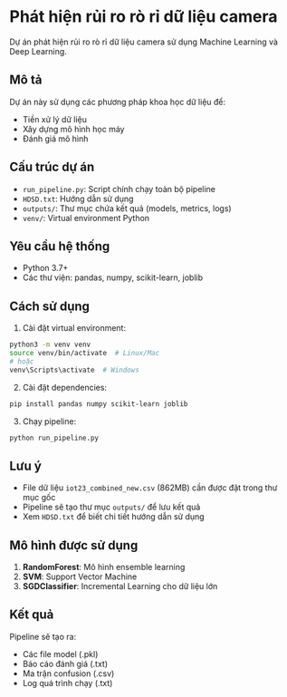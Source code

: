# Phát hiện rủi ro rò rỉ dữ liệu camera

Dự án phát hiện rủi ro rò rỉ dữ liệu camera sử dụng Machine Learning và Deep Learning.

## Mô tả

Dự án này sử dụng các phương pháp khoa học dữ liệu để:
- Tiền xử lý dữ liệu
- Xây dựng mô hình học máy
- Đánh giá mô hình

## Cấu trúc dự án

- `run_pipeline.py`: Script chính chạy toàn bộ pipeline
- `HDSD.txt`: Hướng dẫn sử dụng
- `outputs/`: Thư mục chứa kết quả (models, metrics, logs)
- `venv/`: Virtual environment Python

## Yêu cầu hệ thống

- Python 3.7+
- Các thư viện: pandas, numpy, scikit-learn, joblib

## Cách sử dụng

1. Cài đặt virtual environment:
```bash
python3 -m venv venv
source venv/bin/activate  # Linux/Mac
# hoặc
venv\Scripts\activate  # Windows
```

2. Cài đặt dependencies:
```bash
pip install pandas numpy scikit-learn joblib
```

3. Chạy pipeline:
```bash
python run_pipeline.py
```

## Lưu ý

- File dữ liệu `iot23_combined_new.csv` (862MB) cần được đặt trong thư mục gốc
- Pipeline sẽ tạo thư mục `outputs/` để lưu kết quả
- Xem `HDSD.txt` để biết chi tiết hướng dẫn sử dụng

## Mô hình được sử dụng

1. **RandomForest**: Mô hình ensemble learning
2. **SVM**: Support Vector Machine  
3. **SGDClassifier**: Incremental Learning cho dữ liệu lớn

## Kết quả

Pipeline sẽ tạo ra:
- Các file model (.pkl)
- Báo cáo đánh giá (.txt)
- Ma trận confusion (.csv)
- Log quá trình chạy (.txt)
